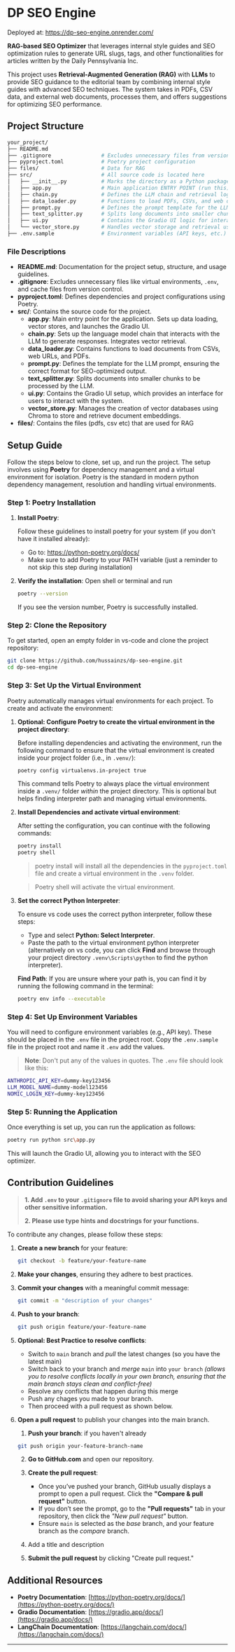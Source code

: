 # DP SEO Engine

Deployed at: https://dp-seo-engine.onrender.com/

**RAG-based SEO Optimizer** that leverages internal style guides and SEO optimization rules to generate URL slugs, tags, and other functionalities for articles written by the Daily Pennsylvania Inc.

This project uses **Retrieval-Augmented Generation (RAG)** with **LLMs** to provide SEO guidance to the editorial team by combining internal style guides with advanced SEO techniques. The system takes in PDFs, CSV data, and external web documents, processes them, and offers suggestions for optimizing SEO performance.

## Project Structure

```bash
your_project/
├── README.md
├── .gitignore                # Excludes unnecessary files from version control
├── pyproject.toml            # Poetry project configuration
├── files/                    # Data for RAG
├── src/                      # All source code is located here
│   ├── __init__.py           # Marks the directory as a Python package
│   ├── app.py                # Main application ENTRY POINT (run this)
│   ├── chain.py              # Defines the LLM chain and retrieval logic
│   ├── data_loader.py        # Functions to load PDFs, CSVs, and web data
│   ├── prompt.py             # Defines the prompt template for the LLM
│   ├── text_splitter.py      # Splits long documents into smaller chunks
│   ├── ui.py                 # Contains the Gradio UI logic for interaction
│   └── vector_store.py       # Handles vector storage and retrieval using Chroma
├── .env.sample               # Environment variables (API keys, etc.)
```

### File Descriptions

- **README.md**: Documentation for the project setup, structure, and usage guidelines.
- **.gitignore**: Excludes unnecessary files like virtual environments, `.env`, and cache files from version control.
- **pyproject.toml**: Defines dependencies and project configurations using Poetry.
- **src/**: Contains the source code for the project.
  - **app.py**: Main entry point for the application. Sets up data loading, vector stores, and launches the Gradio UI.
  - **chain.py**: Sets up the language model chain that interacts with the LLM to generate responses. Integrates vector retrieval.
  - **data_loader.py**: Contains functions to load documents from CSVs, web URLs, and PDFs.
  - **prompt.py**: Defines the template for the LLM prompt, ensuring the correct format for SEO-optimized output.
  - **text_splitter.py**: Splits documents into smaller chunks to be processed by the LLM.
  - **ui.py**: Contains the Gradio UI setup, which provides an interface for users to interact with the system.
  - **vector_store.py**: Manages the creation of vector databases using Chroma to store and retrieve document embeddings.
- **files/**: Contains the files (pdfs, csv etc) that are used for RAG

## Setup Guide

Follow the steps below to clone, set up, and run the project. The setup involves using **Poetry** for dependency management and a virtual environment for isolation. Poetry is the standard in modern python dependency management, resolution and handling virtual environments.

### Step 1: Poetry Installation

1. **Install Poetry**:

   Follow these guidelines to install poetry for your system (if you don't have it installed already):
   - Go to: https://python-poetry.org/docs/
   - Make sure to add Poetry to your PATH variable (just a reminder to not skip this step during installation)

2. **Verify the installation**:
    Open shell or terminal and run
   ```bash
   poetry --version
   ```

   If you see the version number, Poetry is successfully installed.

### Step 2: Clone the Repository

To get started, open an empty folder in vs-code and clone the project repository:

```bash
git clone https://github.com/hussainzs/dp-seo-engine.git
cd dp-seo-engine
```

### Step 3: Set Up the Virtual Environment

Poetry automatically manages virtual environments for each project. To create and activate the environment:

1. **Optional: Configure Poetry to create the virtual environment in the project directory**:
   
   Before installing dependencies and activating the environment, run the following command to ensure that the virtual environment is created inside your project folder (i.e., in `.venv/`):

   ```bash
   poetry config virtualenvs.in-project true
   ```

   This command tells Poetry to always place the virtual environment inside a `.venv/` folder _within_ the project directory. This is optional but helps finding interpreter path and managing virtual environments.

2. **Install Dependencies and activate virtual environment**:

   After setting the configuration, you can continue with the following commands:
   
   ```bash
   poetry install
   poetry shell
   ```
   > poetry install will install all the dependencies in the `pyproject.toml` file and create a virtual environment in the `.venv` folder.

   > Poetry shell will activate the virtual environment.

3. **Set the correct Python Interpreter**:

    To ensure vs code uses the correct python interpreter, follow these steps:

    - Type and select **Python: Select Interpreter**.
    - Paste the path to the virtual environment python interpreter (alternatively on vs code, you can click **Find** and browse through your project directory `.venv\Scripts\python` to find the python interpreter).

    **Find Path**: If you are unsure where your path is, you can find it by running the following command in the terminal:

    ```bash
    poetry env info --executable
    ```


### Step 4: Set Up Environment Variables

You will need to configure environment variables (e.g., API key). These should be placed in the `.env` file in the project root. Copy the `.env.sample` file in the project root and name it `.env` add the values. 

> **Note**: Don't put any of the values in quotes. The `.env` file should look like this:

```bash
ANTHROPIC_API_KEY=dummy-key123456
LLM_MODEL_NAME=dummy-model123456
NOMIC_LOGIN_KEY=dummy-key123456
```   


### Step 5: Running the Application

Once everything is set up, you can run the application as follows:

```bash
poetry run python src\app.py
```

This will launch the Gradio UI, allowing you to interact with the SEO optimizer.

## Contribution Guidelines

> **1. Add `.env` to your `.gitignore` file to avoid sharing your API keys and other sensitive information.**
>
> **2. Please use type hints and docstrings for your functions.**

To contribute any changes, please follow these steps:

1. **Create a new branch** for your feature:
   ```bash
   git checkout -b feature/your-feature-name
   ```

2. **Make your changes**, ensuring they adhere to best practices.

3. **Commit your changes** with a meaningful commit message:
   ```bash
   git commit -m "description of your changes"
   ```

4. **Push to your branch**:
   ```bash
   git push origin feature/your-feature-name
   ```

5. **Optional: Best Practice to resolve conflicts**:
    - Switch to `main` branch and *pull* the latest changes (so you have the latest main)
    - Switch back to your branch and *merge* `main` into `your branch` _(allows you to resolve conflicts locally in your own branch, ensuring that the main branch stays clean and conflict-free)_
    - Resolve any conflicts that happen during this merge
    - Push any chages you made to your branch.
    - Then proceed with a pull request as shown below.

6. **Open a pull request** to publish your changes into the main branch.

    1. **Push your branch**: if you haven't already
    ```bash
    git push origin your-feature-branch-name
    ```

    2. **Go to GitHub.com** and open our repository.

    3. **Create the pull request**:
        - Once you’ve pushed your branch, GitHub usually displays a prompt to open a pull request. Click the **"Compare & pull request"** button.
        - If you don’t see the prompt, go to the **"Pull requests"** tab in your repository, then click the _"New pull request"_ button.
        - Ensure `main` is selected as the _base_ branch, and your feature branch as the _compare_ branch.

    4. Add a title and description

    5. **Submit the pull request** by clicking "Create pull request."

## Additional Resources

- **Poetry Documentation**: [https://python-poetry.org/docs/](https://python-poetry.org/docs/)
- **Gradio Documentation**: [https://gradio.app/docs/](https://gradio.app/docs/)
- **LangChain Documentation**: [https://langchain.com/docs/](https://langchain.com/docs/)

---

